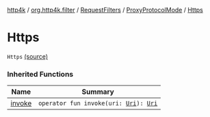[http4k](../../../index.md) / [org.http4k.filter](../../index.md) / [RequestFilters](../index.md) / [ProxyProtocolMode](index.md) / [Https](./-https.md)

# Https

`Https` [(source)](https://github.com/http4k/http4k/blob/master/http4k-core/src/main/kotlin/org/http4k/filter/RequestFilters.kt#L47)

### Inherited Functions

| Name | Summary |
|---|---|
| [invoke](invoke.md) | `operator fun invoke(uri: `[`Uri`](../../../org.http4k.core/-uri/index.md)`): `[`Uri`](../../../org.http4k.core/-uri/index.md) |
